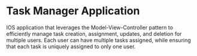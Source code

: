# Task Manager Application
 IOS application that leverages the Model-View-Controller pattern to efficiently manage task creation, assignment, updates, and deletion for multiple users. Each user can have multiple tasks assigned, while ensuring that each task is uniquely assigned to only one user.
